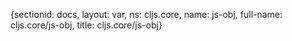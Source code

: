 {sectionid: docs, layout: var, ns: cljs.core, name: js-obj, full-name: cljs.core/js-obj,
  title: cljs.core/js-obj}

